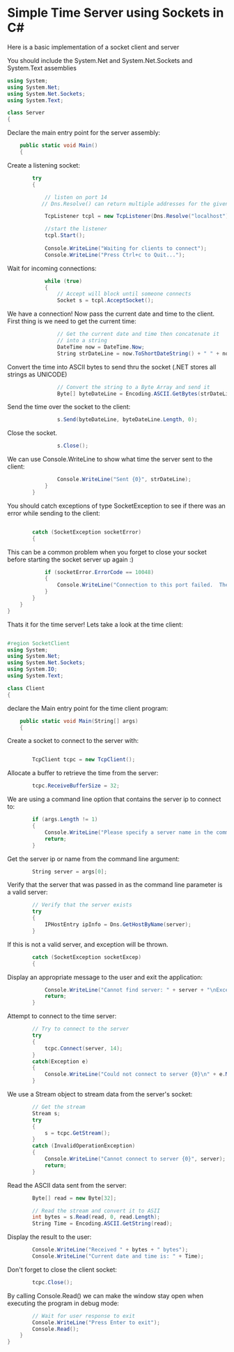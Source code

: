 # Simple Time Server using Sockets in C#


Here is a basic implementation of a socket client and server

You should include the System.Net and System.Net.Sockets and System.Text assemblies 

```csharp
using System;
using System.Net;
using System.Net.Sockets;
using System.Text;

class Server 
{
```

Declare the main entry point for the server assembly:

```csharp
    public static void Main() 
    {
```

Create a listening socket: 

```csharp            
        try
        {

            // listen on port 14
           // Dns.Resolve() can return multiple addresses for the given IP. Lets go with the first one (index 0)

            TcpListener tcpl = new TcpListener(Dns.Resolve("localhost").AddressList[0], 14); 

            //start the listener
            tcpl.Start();
        
            Console.WriteLine("Waiting for clients to connect");
            Console.WriteLine("Press Ctrl+c to Quit...");
```

Wait for incoming connections: 

```csharp
            while (true)
            {
                // Accept will block until someone connects
                Socket s = tcpl.AcceptSocket();
```


We have a connection! Now pass the current date and time to the client.
First thing is we need to get the current time: 

```csharp
                // Get the current date and time then concatenate it
                // into a string
                DateTime now = DateTime.Now;
                String strDateLine = now.ToShortDateString() + " " + now.ToLongTimeString();
```


Convert the time into ASCII bytes to send thru the socket (.NET stores all strings as UNICODE) 

```csharp
                // Convert the string to a Byte Array and send it
                Byte[] byteDateLine = Encoding.ASCII.GetBytes(strDateLine.ToCharArray());
```               


Send the time over the socket to the client: 

```csharp
                s.Send(byteDateLine, byteDateLine.Length, 0);
```

Close the socket. 

```csharp
                s.Close();
```                


We can use Console.WriteLine to show what time the server sent to the client: 

```csharp
                Console.WriteLine("Sent {0}", strDateLine);
            }
        }
```

You should catch exceptions of type SocketException to see if there was an error while sending to the client: 

```csharp

        catch (SocketException socketError)
        {
```

This can be a common problem when you forget to close your socket before starting the socket server up again :) 

```csharp
            if (socketError.ErrorCode == 10048)
            {
                Console.WriteLine("Connection to this port failed.  There is another server is listening on this port.");
            }
        }
    }
}
```


Thats it for the time server! Lets take a look at the time client: 


```csharp

#region SocketClient
using System;
using System.Net;
using System.Net.Sockets;
using System.IO;
using System.Text;

class Client 
{
```

declare the Main entry point for the time client program: 

```csharp
    public static void Main(String[] args) 
    {
```

Create a socket to connect to the server with: 

```csharp

        TcpClient tcpc = new TcpClient();
```


Allocate a buffer to retrieve the time from the server: 


```csharp
        tcpc.ReceiveBufferSize = 32;

```


We are using a command line option that contains the server ip to connect to: 

```csharp
        if (args.Length != 1) 
        {
            Console.WriteLine("Please specify a server name in the command line");
            return;
        }
```


Get the server ip or name from the command line argument: 

```csharp
        String server = args[0];
```


Verify that the server that was passed in as the command line parameter is a valid server: 

```csharp
        // Verify that the server exists
        try 
        {
            IPHostEntry ipInfo = Dns.GetHostByName(server);
        }
```

If this is not a valid server, and exception will be thrown. 

```csharp
        catch (SocketException socketExcep) 
        {
```


Display an appropriate message to the user and exit the application: 

```csharp
            Console.WriteLine("Cannot find server: " + server + "\nException:\n" + socketExcep.ToString());
            return;
        }
```


Attempt to connect to the time server: 


```csharp
        // Try to connect to the server
        try
        {
            tcpc.Connect(server, 14);
        }
        catch(Exception e)
        {
            Console.WriteLine("Could not connect to server {0}\n" + e.Message,server);
        }
```


We use a Stream object to stream data from the server's socket: 


```csharp
        // Get the stream
        Stream s;
        try
        {
            s = tcpc.GetStream();
        }
        catch (InvalidOperationException)
        {
            Console.WriteLine("Cannot connect to server {0}", server);
            return;
        }
```


Read the ASCII data sent from the server: 


```csharp
        Byte[] read = new Byte[32];

        // Read the stream and convert it to ASII
        int bytes = s.Read(read, 0, read.Length);
        String Time = Encoding.ASCII.GetString(read);
```


Display the result to the user: 


```csharp
        Console.WriteLine("Received " + bytes + " bytes");
        Console.WriteLine("Current date and time is: " + Time);
```


Don't forget to close the client socket: 


```csharp
        tcpc.Close();
```


By calling Console.Read() we can make the window stay open when executing the program in debug mode: 

```csharp
        // Wait for user response to exit
        Console.WriteLine("Press Enter to exit");
        Console.Read();
    }
}
```